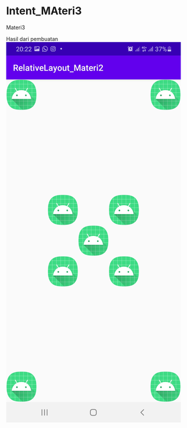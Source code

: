 # Intent_MAteri3
Materi3

Hasil dari pembuatan
![ALt Text](https://github.com/lethanaxeger/RelativeLayout_Materi2/blob/master/Screenshot_20210209-202202_RelativeLayout_Materi2.jpg)

